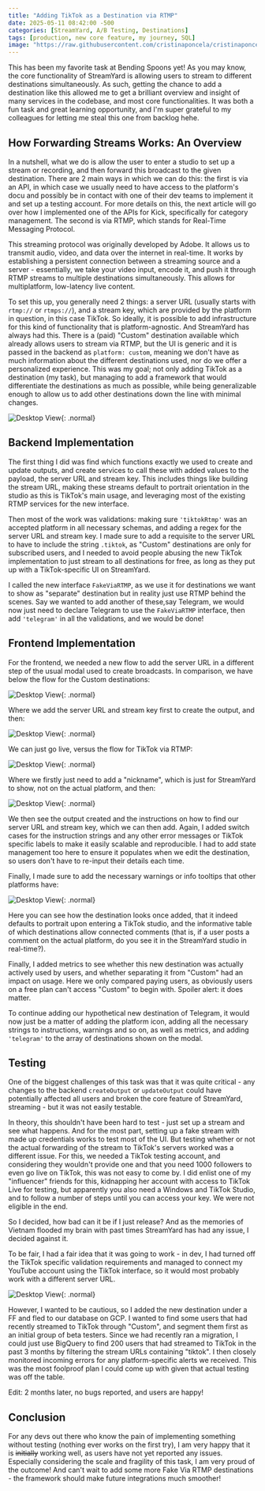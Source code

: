 ```yaml
---
title: "Adding TikTok as a Destination via RTMP"
date: 2025-05-11 08:42:00 -500
categories: [StreamYard, A/B Testing, Destinations]
tags: [production, new core feature, my journey, SQL]
image: "https://raw.githubusercontent.com/cristinaponcela/cristinaponcela.github.io/refs/heads/main/assets/img/StreamYard/TikTok/tiktok_rtmp.png"
---
```


This has been my favorite task at Bending Spoons yet! As you may know, the core functionality of StreamYard is allowing users to stream to different destinations simultaneously. As such, getting the chance to add a destination like this allowed me to get a brilliant overview and insight of many services in the codebase, and most core functionalities. It was both a fun task and great learning opportunity, and I'm super grateful to my colleagues for letting me steal this one from backlog hehe. 


## How Forwarding Streams Works: An Overview

In a nutshell, what we do is allow the user to enter a studio to set up a stream or recording, and then forward this broadcast to the given destination. There are 2 main ways in which we can do this: the first is via an API, in which case we usually need to have access to the platform's docu and possibly be in contact with one of their dev teams to implement it and set up a testing account. For more details on this, the next article will go over how I implemented one of the APIs for Kick, specifically for category management. The second is via RTMP, which stands for Real-Time Messaging Protocol.

This streaming protocol was originally developed by Adobe. It allows us to transmit audio, video, and data over the internet in real-time. It works by establishing a persistent connection between a streaming source and a server - essentially, we take your video input, encode it, and push it through RTMP streams to multiple destinations simultaneously. 
This allows for multiplatform, low-latency live content.

To set this up, you generally need 2 things: a server URL (usually starts with `rtmp://` or `rtmps://`), and a stream key, which are provided by the platform in question, in this case TikTok. So ideally, it is possible to add infrastructure for this kind of functionality that is platform-agnostic. And StreamYard has always had this. There is a (paid) "Custom" destination available which already allows users to stream via RTMP, but the UI is generic and it is passed in the backend as `platform: custom`, meaning we don't have as much information about the different destinations used, nor do we offer a personalized experience. This was my goal; not only adding TikTok as a destination (my task), but managing to add a framework that would differentiate the destinations as much as possible, while being generalizable enough to allow us to add other destinations down the line with minimal changes. 

![Desktop View](/assets/img/StreamYard/TikTok/tiktok_announcement_modal.png){: .normal}


## Backend Implementation

The first thing I did was find which functions exactly we used to create and update outputs, and create services to call these with added values to the payload, the server URL and stream key. This includes things like building the stream URL, making these streams default to portrait orientation in the studio as this is TikTok's main usage, and leveraging most of the existing RTMP services for the new interface.

Then most of the work was validations: making sure `'tiktokRtmp'` was an accepted platform in all necessary schemas, and adding a regex for the server URL and stream key. I made sure to add a requisite to the server URL to have to include the string `.tiktok`, as "Custom" destinations are only for subscribed users, and I needed to avoid people abusing the new TikTok implementation to just stream to all destinations for free, as long as they put up with a TikTok-specific UI on StreamYard.

I called the new interface `FakeViaRTMP`, as we use it for destinations we want to show as "separate" destination but in reality just use RTMP behind the scenes. Say we wanted to add another of these,say Telegram, we would now just need to declare Telegram to use the `FakeViaRTMP` interface, then add `'telegram'` in all the validations, and we would be done!


## Frontend Implementation

For the frontend, we needed a new flow to add the server URL in a different step of the usual modal used to create broadcasts. In comparison, we have below the flow for the Custom destinations:

![Desktop View](/assets/img/StreamYard/TikTok/custom_add_destination.png){: .normal}

Where we add the server URL and stream key first to create the output, and then:

![Desktop View](/assets/img/StreamYard/TikTok/custom_added.png){: .normal}

We can just go live, versus the flow for TikTok via RTMP:

![Desktop View](/assets/img/StreamYard/TikTok/tiktok_add_destination.png){: .normal}

Where we firstly just need to add a "nickname", which is just for StreamYard to show, not on the actual platform, and then:

![Desktop View](/assets/img/StreamYard/TikTok/tiktok_added.png){: .normal}

We then see the output created and the instructions on how to find our server URL and stream key, which we can then add. Again, I added switch cases for the instruction strings and any other error messages or TikTok specific labels to make it easily scalable and reproducible. I had to add state management too here to ensure it populates when we edit the destination, so users don't have to re-input their details each time.

Finally, I made sure to add the necessary warnings or info tooltips that other platforms have:

![Desktop View](/assets/img/StreamYard/TikTok/tiktok_other.png){: .normal}

Here you can see how the destination looks once added, that it indeed defaults to portrait upon entering a TikTok studio, and the informative table of which destinations allow connected comments (that is, if a user posts a comment on the actual platform, do you see it in the StreamYard studio in real-time?).

Finally, I added metrics to see whether this new destination was actually actively used by users, and whether separating it from "Custom" had an impact on usage. Here we only compared paying users, as obviously users on a free plan can't access "Custom" to begin with. Spoiler alert: it does matter.

To continue adding our hypothetical new destination of Telegram, it would now just be a matter of adding the platform icon, adding all the necessary strings to instructions, warnings and so on, as well as metrics, and adding `'telegram'` to the array of destinations shown on the modal. 


## Testing

One of the biggest challenges of this task was that it was quite critical - any changes to the backend `createOutput` or `updateOutput` could have potentially affected all users and broken the core feature of StreamYard, streaming - but it was not easily testable.

In theory, this shouldn't have been hard to test - just set up a stream and see what happens. And for the most part, setting up a fake stream with made up credentials works to test most of the UI. But testing whether or not the actual forwarding of the stream to TikTok's servers worked was a different issue. For this, we needed a TikTok testing account, and considering they wouldn't provide one and that you need 1000 followers to even go live on TikTok, this was not easy to come by. I did enlist one of my "influencer" friends for this, kidnapping her account with access to TikTok Live for testing, but apparently you also need a Windows and TikTok Studio, and to follow a number of steps until you can access your key. We were not eligible in the end. 

So I decided, how bad can it be if I just release? And as the memories of Vietnam flooded my brain with past times StreamYard has had any issue, I decided against it. 

To be fair, I had a fair idea that it was going to work - in dev, I had turned off the TikTok specific validation requirements and managed to connect my YouTube account using the TikTok interface, so it would most probably work with a different server URL.

![Desktop View](/assets/img/StreamYard/TikTok/tiktok_yt_testing.png){: .normal}

However, I wanted to be cautious, so I added the new destination under a FF and fled to our database on GCP. I wanted to find some users that had recently streamed to TikTok through "Custom", and segment them first as an initial group of beta testers. Since we had recently ran a migration, I could just use BigQuery to find 200 users that had streamed to TikTok in the past 3 months by filtering the stream URLs containing "tiktok". I then closely monitored incoming errors for any platform-specific alerts we received. This was the most foolproof plan I could come up with given that actual testing was off the table.

Edit: 2 months later, no bugs reported, and users are happy!


## Conclusion

For any devs out there who know the pain of implementing something without testing (nothing ever works on the first try), I am very happy that it is ~~initially~~ working well, as users have not yet reported any issues. Especially considering the scale and fragility of this task, I am very proud of the outcome! And can't wait to add some more Fake Via RTMP destinations - the framework should make future integrations much smoother!

